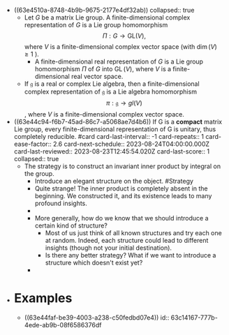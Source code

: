 - ((63e4510a-8748-4b9b-9675-2177e4df32ab))
  collapsed:: true
	- Let $G$ be a matrix Lie group. A finite-dimensional complex representation of $G$ is a Lie group homomorphism
	  $$
	  \Pi: G \rightarrow \mathrm{GL}(V),
	  $$
	  where $V$ is a finite-dimensional complex vector space (with $\operatorname{dim}(V) \geq 1$ ).
		- A finite-dimensional real representation of $G$ is a Lie group homomorphism $\Pi$ of $G$ into $\operatorname{GL}(V)$, where $V$ is a finite-dimensional real vector space.
	- If $\mathfrak{g}$ is a real or complex Lie algebra, then a finite-dimensional complex representation of $\mathfrak{g}$ is a Lie algebra homomorphism 
	  $$\pi:\mathfrak{g} \to g l(V)$$
	  , where $V$ is a finite-dimensional complex vector space.
- ((63e44c94-f6b7-45ad-86c7-a5068ae7d4b6)) If G is a **compact** matrix Lie group, every finite-dimensional representation of G is unitary, thus completely reducible. #card
  card-last-interval:: -1
  card-repeats:: 1
  card-ease-factor:: 2.6
  card-next-schedule:: 2023-08-24T04:00:00.000Z
  card-last-reviewed:: 2023-08-23T12:45:54.020Z
  card-last-score:: 1
  collapsed:: true
	- The strategy is to construct an invariant inner product by integral on the group.
		- Introduce an elegant structure on the object. #Strategy
		- Quite strange! The inner product is completely absent in the beginning. We constructed it, and its existence leads to many profound insights.
		-
		- More generally, how do we know that we should introduce a certain kind of structure?
			- Most of us just think of all known structures and try each one at random.
			  Indeed, each structure could lead to different insights (though not your initial destination).
			- Is there any better strategy? What if we want to introduce a structure which doesn't exist yet?
		-
- # Examples
	- ((63e44faf-be39-4003-a238-c50fedbd07e4))
	  id:: 63c14167-777b-4ede-ab9b-08f6586376df